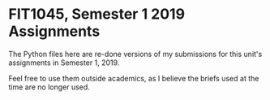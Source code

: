 # FIT1045, Semester 1 2019 Assignments
The Python files here are re-done versions of my submissions for this unit's assignments in Semester 1, 2019. 

Feel free to use them outside academics, as I believe the briefs used at the time are no longer used.